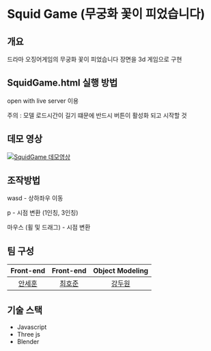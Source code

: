 # Squid Game (무궁화 꽃이 피었습니다)

## 개요
드라마 오징어게임의 무궁화 꽃이 피었습니다 장면을 3d 게임으로 구현<br>

## SquidGame.html 실행 방법
open with live server 이용

주의 : 모델 로드시간이 길기 떄문에 반드시 버튼이 활성화 되고 시작할 것

## 데모 영상
[![SquidGame 데모영상](http://img.youtube.com/vi/Saa7xNdRZ-Y/0.jpg)](https://youtu.be/Saa7xNdRZ-Y)

## 조작방법
wasd - 상하좌우 이동

p - 시점 변환 (1인칭, 3인칭)

마우스 (휠 및 드래그) - 시점 변환

## 팀 구성
|Front-end|Front-end|Object Modeling|
|:-------:|:-------:|:-------:|
|[안세훈](https://github.com/ashpurple)|[최호준](https://github.com/Hoduya)|[강두원](https://github.com/DW-K)|

## 기술 스택
- Javascript
- Three js
- Blender

